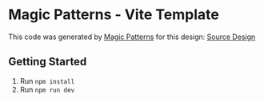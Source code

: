 # Magic Patterns - Vite Template

This code was generated by [Magic Patterns](https://magicpatterns.com) for this design: [Source Design](https://magicpatterns.com/c/e2m7ju7caokse3dtuek9yh)

## Getting Started

1. Run `npm install`
2. Run `npm run dev`
